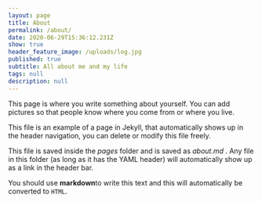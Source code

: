 ```yaml
---
layout: page
title: About
permalink: /about/
date: 2020-06-29T15:36:12.231Z
show: true
header_feature_image: /uploads/log.jpg
published: true
subtitle: All about me and my life
tags: null
description: null
---
```


This page is where you write something about yourself. You can add pictures so that people know where you come from or where you live.

This file is an example of a page in Jekyll, that automatically shows up in the header navigation, you can delete or modify this file freely.

This file is saved inside the _pages_ folder and is saved as _about.md_ . Any file in this folder (as long as it has  the YAML header) will automatically show up as a link in the header bar.

You should use **markdown**to write this text and this will automatically be converted to `HTML`.
